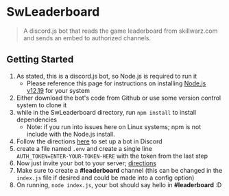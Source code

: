 # SwLeaderboard
> A discord.js bot that reads the game leaderboard from skillwarz.com and sends an embed to authorized channels.

## Getting Started
1. As stated, this is a discord.js bot, so Node.js is required to run it  
    * Please reference this page for instructions on installing [Node.js v12.19](https://discordjs.guide/preparations/#installing-node-js) for your system
0. Either download the bot's code from Github or use some version control system to clone it
0. while in the SwLeaderboard directory, run `npm install` to install dependencies
   * Note: if you run into issues here on Linux systems; npm is not include with the Node.js install.
0. Follow the directions [here](https://discordjs.guide/preparations/setting-up-a-bot-application.html#creating-your-bot) to set up a bot in Discord
0. create a file named `.env` and create a single line  
    `AUTH_TOKEN=ENTER-YOUR-TOKEN-HERE`
    with the token from the last step
0. Now just invite your bot to your server; [directions](https://discordjs.guide/preparations/adding-your-bot-to-servers.html#bot-invite-links)
0. Make sure to create a **#leaderboard** channel (this can be changed in the `index.js` file if desired and could be made into a config option)
1. On running, `node index.js`, your bot should say hello in **#leaderboard** :D